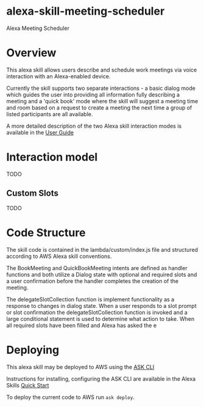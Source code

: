# alexa-skill-meeting-scheduler

Alexa Meeting Scheduler

# Overview

This alexa skill allows users describe and schedule work meetings via voice interaction with an Alexa-enabled device.

Currently the skill supports two separate interactions - a basic dialog mode which guides the user into providing all
information fully describing a meeting and a 'quick book' mode where the skill will suggest a meeting time and
room based on a request to create a meeting the next time a group of listed participants are all available.

A more detailed description of the two Alexa skill interaction modes is available in the [User Guide](USER-GUIDE.md)

# Interaction model

TODO

## Custom Slots

TODO

# Code Structure

The skill code is contained in the lambda/custom/index.js file and structured according to AWS Alexa skill conventions.

The BookMeeting and QuickBookMeeting intents are defined as handler functions and both utilize a Dialog state
with optional and required slots and a user confirmation before the handler completes the creation of the meeting.

The delegateSlotCollection function is implement functionality as a response to changes in dialog state.  When a user
responds to a slot prompt or slot confirmation the delegateSlotCollection function is invoked and a large conditional
statement is used to determine what action to take.  When all required slots have been filled and Alexa has asked the e

# Deploying

This alexa skill may be deployed to AWS using the [ASK CLI](https://developer.amazon.com/docs/smapi/quick-start-alexa-skills-kit-command-line-interface.html)

Instructions for installing, configuring the ASK CLI are available in the Alexa Skills [Quick Start](https://developer.amazon.com/docs/smapi/quick-start-alexa-skills-kit-command-line-interface.html#step-2-install-and-initialize-ask-cli)

To deploy the current code to AWS run ``ask deploy``.
